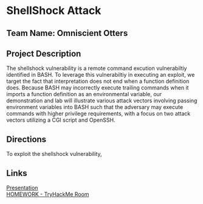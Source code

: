 # ShellShock Attack

## Team Name: Omniscient Otters 

## Project Description
The shellshock vulnerability is a remote command excution vulnerabiltiy identified in BASH. To leverage this vulnerabiltiy in executing an exploit, we target the fact that interpretation does not end when a function definition does. Because BASH may incorrectly execute trailing commands when it imports a function definition as an environmental variable, our demonstration and lab will illustrate various attack vectors involving passing environment variables into BASH such that the adversary may execute commands with higher privilege requirements, with a focus on two attack vectors utilizing a CGI script and OpenSSH.

## Directions
To exploit the shellshock vulnerability, 

## Links
[Presentation](./PRESENTATION.md)  
[HOMEWORK - TryHackMe Room](./HOMEWORK.md)
